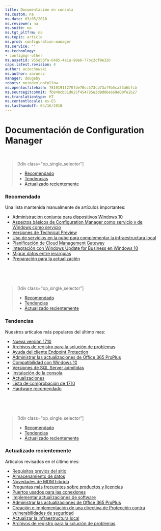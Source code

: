 ```yaml
---
title: Documentación en consola
ms.custom: na
ms.date: 03/05/2018
ms.reviewer: na
ms.suite: na
ms.tgt_pltfrm: na
ms.topic: article
ms.prod: configuration-manager
ms.service: ''
ms.technology:
- configmgr-other
ms.assetid: 955e56fa-6485-4a1a-90e6-77bc2cf8e326
caps.latest.revision: 4
author: aczechowski
ms.author: aaroncz
manager: dougeby
robots: noindex,nofollow
ms.openlocfilehash: 7810191f270fde70cc573cb73af9b5ca23a6bfcb
ms.sourcegitcommit: fb84bcb31d825f454785e3d9d8be669e00fe2b27
ms.translationtype: HT
ms.contentlocale: es-ES
ms.lasthandoff: 04/16/2018
---
```

<!-- 
TFS 1357546
This page displays in-console, under the Support workspace, Documentation node. 
-->


# <a name="configuration-manager-documentation"></a>Documentación de Configuration Manager

</br>

<a name="bkmk_recommend"></a>  

> [!div class="op_single_selector"]
> - [Recomendado](#bkmk_recommend)
> - [Tendencias](#bkmk_trend)
> - [Actualizado recientemente](#bkmk_update)

### <a name="recommended"></a>Recomendado 
Una lista mantenida manualmente de artículos importantes:

- [Administración conjunta para dispositivos Windows 10](/sccm/core/clients/manage/co-management-overview)
- [Aspectos básicos de Configuration Manager como servicio y de Windows como servicio](/sccm/core/understand/configuration-manager-and-windows-as-service)
- [Versiones de Technical Preview](/sccm/core/get-started/technical-preview)
- [Uso de servicios en la nube para complementar la infraestructura local](/sccm/core/understand/use-cloud-services)
- [Planificación de Cloud Management Gateway](/sccm/core/clients/manage/plan-cloud-management-gateway)
- [Integración con Windows Update for Business en Windows 10](/sccm/sum/deploy-use/integrate-windows-update-for-business-windows-10)
- [Migrar datos entre jerarquías](/sccm/core/migration/migrate-data-between-hierarchies)
- [Preparación para la actualización](/sccm/core/clients/manage/upgrade/upgrade-analytics)


</br>

</br>

</br>

<a name="bkmk_trend"></a>  

> [!div class="op_single_selector"]
> - [Recomendado](#bkmk_recommend)
> - [Tendencias](#bkmk_trend)
> - [Actualizado recientemente](#bkmk_update)

### <a name="trending"></a>Tendencias
Nuestros artículos más populares del último mes:

- [Nueva versión 1710](/sccm/core/plan-design/changes/whats-new-in-version-1710)
- [Archivos de registro para la solución de problemas](/sccm/core/plan-design/hierarchy/log-files)
- [Ayuda del cliente Endpoint Protection](/sccm/protect/deploy-use/endpoint-protection-client-help)
- [Administrar las actualizaciones de Office 365 ProPlus](/sccm/sum/deploy-use/manage-office-365-proplus-updates)
- [Compatibilidad con Windows 10](/sccm/core/plan-design/configs/support-for-windows-10)
- [Versiones de SQL Server admitidas](/sccm/core/plan-design/configs/support-for-sql-server-versions)
- [Instalación de la consola](/sccm/core/servers/deploy/install/install-consoles)
- [Actualizaciones](/sccm/core/servers/manage/updates)
- [Lista de comprobación de 1710](/sccm/core/servers/manage/checklist-for-installing-update-1710)
- [Hardware recomendado](/sccm/core/plan-design/configs/recommended-hardware)


</br>

</br>

</br>

<a name="bkmk_update"></a>  

> [!div class="op_single_selector"]
> - [Recomendado](#bkmk_recommend)
> - [Tendencias](#bkmk_trend)
> - [Actualizado recientemente](#bkmk_update)

### <a name="recently-updated"></a>Actualizado recientemente
Artículos revisados en el último mes:

- [Requisitos previos del sitio](/sccm/core/plan-design/configs/site-and-site-system-prerequisites)
- [Almacenamiento de datos](/sccm/core/servers/manage/data-warehouse)
- [Novedades de MDM híbrida](/sccm/mdm/understand/whats-new-in-hybrid-mobile-device-management)
- [Preguntas más frecuentes sobre productos y licencias](/sccm/core/understand/product-and-licensing-faq)
- [Puertos usados para las conexiones](/sccm/core/plan-design/hierarchy/ports)
- [Implementar actualizaciones de software](/sccm/sum/deploy-use/deploy-software-updates)
- [Administrar las actualizaciones de Office 365 ProPlus](/sccm/sum/deploy-use/manage-office-365-proplus-updates)
- [Creación e implementación de una directiva de Protección contra vulnerabilidades de seguridad](/sccm/protect/deploy-use/create-deploy-exploit-guard-policy)
- [Actualizar la infraestructura local](/sccm/core/servers/manage/upgrade-on-premises-infrastructure)
- [Archivos de registro para la solución de problemas](/sccm/core/plan-design/hierarchy/log-files)


